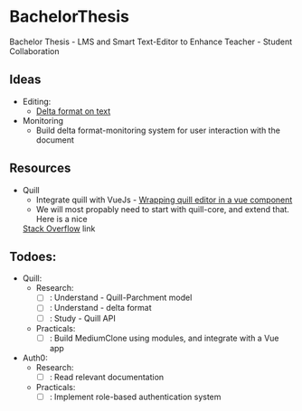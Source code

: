 # BachelorThesis
Bachelor Thesis - LMS and Smart Text-Editor to Enhance Teacher - Student Collaboration

## Ideas
  - Editing:
    - <a href="https://quilljs.com/guides/designing-the-delta-format/">Delta format on text</a> 
  - Monitoring
    - Build delta format-monitoring system for user interaction with the document   
## Resources
  - Quill
    - Integrate quill with VueJs - <a href="https://pineco.de/wrapping-quill-editor-in-a-vue-component/"> 
    Wrapping quill editor in a vue component</a> 
    - We will most propably need to start with quill-core, and extend that. Here is a nice
    <a href="https://stackoverflow.com/questions/51125342/implement-custom-editor-for-quill-blot">
    Stack Overflow</a> link

## Todoes:
  - Quill:
    - Research:
      - [ ] : Understand - Quill-Parchment model
      - [ ] : Understand - delta format
      - [ ] : Study - Quill API
    - Practicals:
      - [ ] : Build MediumClone using modules, and integrate with a Vue app

  - Auth0:
    - Research:
      - [ ] : Read relevant documentation
    - Practicals:
      - [ ] : Implement role-based authentication system

